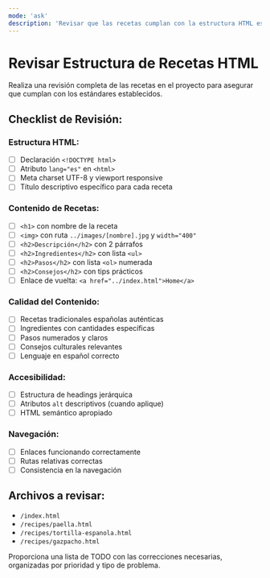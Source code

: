 ```yaml
---
mode: 'ask'
description: 'Revisar que las recetas cumplan con la estructura HTML establecida'
---
```


# Revisar Estructura de Recetas HTML

Realiza una revisión completa de las recetas en el proyecto para asegurar que cumplan con los estándares establecidos.

## Checklist de Revisión:

### Estructura HTML:
- [ ] Declaración `<!DOCTYPE html>`
- [ ] Atributo `lang="es"` en `<html>`
- [ ] Meta charset UTF-8 y viewport responsive
- [ ] Título descriptivo específico para cada receta

### Contenido de Recetas:
- [ ] `<h1>` con nombre de la receta
- [ ] `<img>` con ruta `../images/[nombre].jpg` y `width="400"`
- [ ] `<h2>Descripción</h2>` con 2 párrafos
- [ ] `<h2>Ingredientes</h2>` con lista `<ul>`
- [ ] `<h2>Pasos</h2>` con lista `<ol>` numerada
- [ ] `<h2>Consejos</h2>` con tips prácticos
- [ ] Enlace de vuelta: `<a href="../index.html">Home</a>`

### Calidad del Contenido:
- [ ] Recetas tradicionales españolas auténticas
- [ ] Ingredientes con cantidades específicas
- [ ] Pasos numerados y claros
- [ ] Consejos culturales relevantes
- [ ] Lenguaje en español correcto

### Accesibilidad:
- [ ] Estructura de headings jerárquica
- [ ] Atributos `alt` descriptivos (cuando aplique)
- [ ] HTML semántico apropiado

### Navegación:
- [ ] Enlaces funcionando correctamente
- [ ] Rutas relativas correctas
- [ ] Consistencia en la navegación

## Archivos a revisar:
- `/index.html`
- `/recipes/paella.html`
- `/recipes/tortilla-espanola.html`
- `/recipes/gazpacho.html`

Proporciona una lista de TODO con las correcciones necesarias, organizadas por prioridad y tipo de problema.